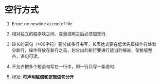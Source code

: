 # 空行方式

1. Error: no newline at end of file

2. 相对独立的程序块之间、变量说明之后必须加空行.

3. 较长的语句（>80字符）要分成多行书写，长表达式要在低优先级操作符处划分新行，操作符放在新行之首，划分出的新行要进行适当的缩进，使排版整齐，语句可读。

4. 不允许把多个短语句写在一行中，即一行只写一条语句.

5. 标准: **将声明赋值和逻辑语句分开**


